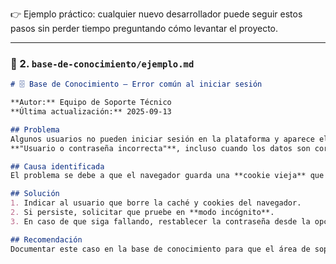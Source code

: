 
👉 Ejemplo práctico: cualquier nuevo desarrollador puede seguir estos pasos sin perder tiempo preguntando cómo levantar el proyecto.  

---

### 📂 2. `base-de-conocimiento/ejemplo.md`
```markdown
# 🗄️ Base de Conocimiento — Error común al iniciar sesión

**Autor:** Equipo de Soporte Técnico  
**Última actualización:** 2025-09-13  

## Problema
Algunos usuarios no pueden iniciar sesión en la plataforma y aparece el mensaje:  
**"Usuario o contraseña incorrecta"**, incluso cuando los datos son correctos.  

## Causa identificada
El problema se debe a que el navegador guarda una **cookie vieja** que genera conflicto en la autenticación.  

## Solución
1. Indicar al usuario que borre la caché y cookies del navegador.  
2. Si persiste, solicitar que pruebe en **modo incógnito**.  
3. En caso de que siga fallando, restablecer la contraseña desde la opción "¿Olvidaste tu contraseña?".  

## Recomendación
Documentar este caso en la base de conocimiento para que el área de soporte reduzca tiempo en llamadas repetitivas.
